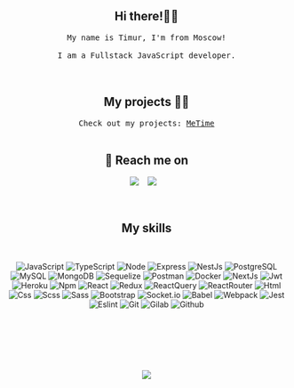 

<h2 align="center">Hi there!✌🏼</h2>
<p align="center">
  <samp>My name is Timur, I'm from Moscow! <br> <br> I am a Fullstack JavaScript developer. <br>
  </samp>
  <br> <br>
</p>


<h2 align="center">My projects 👨‍💻</h2>

<p align="center">
  <samp>Check out my projects: <a href="https://github.com/T1mur-cod/MeTimeBack" target="_blank">MeTime</a>
  </samp>
  <br> <br>
</p>


<h2 align="center">💬 Reach me on</h2>


<p align="center" align='right'>
  <a target="_blank" href="mailto:minzulin@bk.ru"><img
    src="https://img.shields.io/badge/@mail-20232A?style=for-the-badge&logo=@"/></a>&nbsp;&nbsp;&nbsp;
  <a target="_blank" href="https://t.me/Timur_Minzulin"><img
    src="https://img.shields.io/badge/Telegram-20232A?style=for-the-badge&logo=telegram"/></a>&nbsp;&nbsp;&nbsp;
</p>

<br>

<h2 align="center">My skills</h2>
<br>

<div align="center">

  ![JavaScript](https://img.shields.io/badge/JavaScript-20232A?style=for-the-badge&logo=javascript)
  ![TypeScript](https://img.shields.io/badge/TypeScript-20232A?style=for-the-badge&logo=typescript)
  ![Node](https://img.shields.io/badge/node-20232A?style=for-the-badge&logo=node.js)
  ![Express](https://img.shields.io/badge/express-20232A?style=for-the-badge&logo=express)
  ![NestJs](https://img.shields.io/badge/nest-20232A?style=for-the-badge&logo=nestjs&logoColor=E0234D)
  ![PostgreSQL](https://img.shields.io/badge/postgresql-20232A?style=for-the-badge&logo=postgresql)
  ![MySQL](https://img.shields.io/badge/MySQL-20232A?style=for-the-badge&logo=MySQL)
  ![MongoDB](https://img.shields.io/badge/mongoDB-20232A?style=for-the-badge&logo=mongoDB)
  ![Sequelize](https://img.shields.io/badge/Sequelize-20232A?style=for-the-badge&logo=Sequelize)
  ![Postman](https://img.shields.io/badge/postman-20232A?style=for-the-badge&logo=postman)
  ![Docker](https://img.shields.io/badge/docker-20232A?style=for-the-badge&logo=docker)
  ![NextJs](https://img.shields.io/badge/next-20232A?style=for-the-badge&logo=next.js)
  ![Jwt](https://img.shields.io/badge/JWT-20232A?style=for-the-badge&logo=jsonwebtokens)
  ![Heroku](https://img.shields.io/badge/Heroku-20232A?style=for-the-badge&logo=Heroku)
  ![Npm](https://img.shields.io/badge/npm-20232A?style=for-the-badge&logo=npm)
  ![React](https://img.shields.io/badge/React-20232A?style=for-the-badge&logo=react)
  ![Redux](https://img.shields.io/badge/Redux-20232A?style=for-the-badge&logo=redux&logoColor=7749BD)
  ![ReactQuery](https://img.shields.io/badge/ReactQuery-20232A?style=for-the-badge&logo=reactquery)
  ![ReactRouter](https://img.shields.io/badge/React_Router-20232A?style=for-the-badge&logo=react-router)
  ![Html](https://img.shields.io/badge/HTML5-20232A?style=for-the-badge&logo=html5)
  ![Css](https://img.shields.io/badge/CSS3-20232A?style=for-the-badge&logo=css3&logoColor=369AD6)
  ![Scss](https://img.shields.io/badge/scss-20232A?style=for-the-badge&logo=sass)
  ![Sass](https://img.shields.io/badge/Sass-20232A?style=for-the-badge&logo=sass)
  ![Bootstrap](https://img.shields.io/badge/Bootstrap-20232A?style=for-the-badge&logo=bootstrap)
  ![Socket.io](https://img.shields.io/badge/socket.io-20232A?style=for-the-badge&logo=socket.io)
  ![Babel](https://img.shields.io/badge/babel-20232A?style=for-the-badge&logo=babel)
  ![Webpack](https://img.shields.io/badge/webpack-20232A?style=for-the-badge&logo=webpack)
  ![Jest](https://img.shields.io/badge/jest-20232A?style=for-the-badge&logo=jest&logoColor=99424F)
  ![Eslint](https://img.shields.io/badge/eslint-20232A?style=for-the-badge&logo=eslint&logoColor=7C7CEA)
  ![Git](https://img.shields.io/badge/git-20232A?style=for-the-badge&logo=git)
  ![Gilab](https://img.shields.io/badge/gitlab-20232A?style=for-the-badge&logo=gitlab)
  ![Github](https://img.shields.io/badge/github-20232A?style=for-the-badge&logo=github)

  <br><br>

</div>

<div align="center">

<br> <br>

  ![](https://visitor-badge.glitch.me/badge?page_id=T1mur-cod)

</div>
